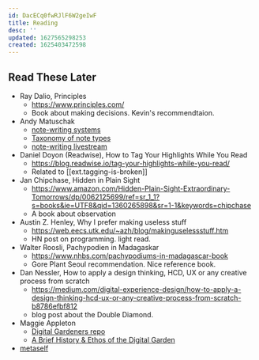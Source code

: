 ```yaml
---
id: DacECq0fwRJlF6W2geIwF
title: Reading
desc: ''
updated: 1627565298253
created: 1625403472598
---
```


## Read These Later

- Ray Dalio, Principles
  - https://www.principles.com/
  - Book about making decisions. Kevin's recommendtaion.
- Andy Matuschak
  - [note-writing systems](https://notes.andymatuschak.org/zhmLXArqiCMDr9Q13ViqN3hh3SmrKzjQxWAr)
  - [Taxonomy of note types](https://notes.andymatuschak.org/z6f6xgGG4NKjkA5NA1kDd46whJh2Gt5rAmfX)
  - [note-writing livestream](https://www.youtube.com/watch?v=DGcs4tyey18)
- Daniel Doyon (Readwise), How to Tag Your Highlights While You Read
  - https://blog.readwise.io/tag-your-highlights-while-you-read/
  - Related to [[ext.tagging-is-broken]]
- Jan Chipchase, Hidden in Plain Sight
  - https://www.amazon.com/Hidden-Plain-Sight-Extraordinary-Tomorrows/dp/0062125699/ref=sr_1_1?s=books&ie=UTF8&qid=1360265898&sr=1-1&keywords=chipchase
  - A book about observation
- Austin Z. Henley, Why I prefer making useless stuff
  - https://web.eecs.utk.edu/~azh/blog/makinguselessstuff.htm
  - HN post on programming. light read.
- Walter Roosli, Pachypodien in Madagaskar
  - https://www.nhbs.com/pachypodiums-in-madagascar-book
  - Gore Plant Seoul recommendation. Nice reference book.
- Dan Nessler, How to apply a design thinking, HCD, UX or any creative process from scratch
  - https://medium.com/digital-experience-design/how-to-apply-a-design-thinking-hcd-ux-or-any-creative-process-from-scratch-b8786efbf812
  - blog post about the Double Diamond.
- Maggie Appleton
  - [Digital Gardeners repo](https://github.com/MaggieAppleton/digital-gardeners)
  - [A Brief History & Ethos of the Digital Garden](https://maggieappleton.com/garden-history)
- [metaself](http://www.metaself.org/index.php)

